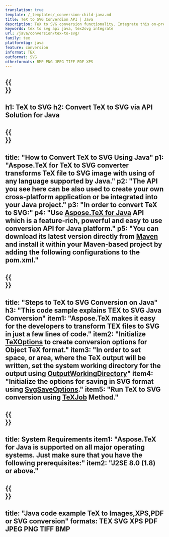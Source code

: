 ```yaml
---
translation: true
template: /_templates/_conversion-child-java.md
title: TeX to SVG Converdion API | Java 
description: TeX to SVG conversion functionality. Integrate this on-premise Java library into your project or use cross-platform applications to convert TeX to SVG.
keywords: tex to svg api java, tex2svg integrate
url: /java/conversion/tex-to-svg/
family: tex
platformtag: java
feature: conversion
informat: TEX
outformat: SVG
otherformats: BMP PNG JPEG TIFF PDF XPS
---
```


{{<section banner>}}
---
h1: TeX to SVG
h2: Convert TeX to SVG via API Solution for Java
---

{{<section overview>}}
---
title: "How to Convert TeX to SVG Using Java"
p1: "Aspose.TeX for TeX to SVG converter transforms TeX file to SVG image with using of any language supported by Java."
p2: "The API you see here can be also used to create your own cross-platform application or be integrated into your Java project."
p3: "In order to convert TeX to SVG:"
p4: "Use [Aspose.TeX for Java](https://products.aspose.com/tex/java) API which is a feature-rich, powerful and easy to use conversion API for Java platform."
p5: "You can download its latest version directly from [Maven](https://repository.aspose.com/webapp/#/artifacts/browse/tree/General/repo/com/aspose/aspose-tex) and install it within your Maven-based project by adding the following configurations to the pom.xml."
---

{{<section feature1>}}
---
title: "Steps to TeX to SVG Conversion on Java"
h3: "This code sample explains TEX to SVG Java Conversion"
item1: "Aspose.TeX makes it easy for the developers to transform TEX files to SVG in just a few lines of code."
item2: "Initialize [TeXOptions](https://reference.aspose.com/tex/java/com.aspose.tex/TeXOptions) to create conversion options for Object TeX format."
item3: "In order to set space, or area, where the TeX output will be written, set the system working directory for the output using [OutputWorkingDirectory](https://reference.aspose.com/tex/java/com.aspose.tex/TeXOptions#getOutputWorkingDirectory--)"
item4: "Initialize the options for saving in SVG format using [SvgSaveOptions](https://reference.aspose.com/tex/java/com.aspose.tex.rendering/SvgSaveOptions)."
item5: "Run TeX to SVG conversion using [TeXJob](https://reference.aspose.com/tex/java/com.aspose.tex/TeXJob) Method."
---

{{<section feature2>}}
---
title: System Requirements
item1: "Aspose.TeX for Java is supported on all major operating systems. Just make sure that you have the following prerequisites:"
item2: "J2SE 8.0 (1.8) or above."
---

{{<section widget>}}
---
title: "Java code example TeX to Images,XPS,PDF or SVG conversion"
formats: TEX SVG XPS PDF JPEG PNG TIFF BMP
---
